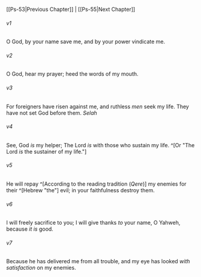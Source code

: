 ﻿---
aliases:
  - Psalms 54
---

[[Ps-53|Previous Chapter]] | [[Ps-55|Next Chapter]]

###### v1
O God, by your name save me,
and by your power vindicate me.

###### v2
O God, hear my prayer;
heed the words of my mouth.

###### v3
For foreigners have risen against me,
and ruthless _men_ seek my life.
They have not set God before them. _Selah_

###### v4
See, God _is_ my helper;
The Lord _is_ with those who sustain my life. ^[Or "The Lord _is_ the sustainer of my life."]

###### v5
He will repay ^[According to the reading tradition (_Qere_)] my enemies for their ^[Hebrew "the"] evil;
in your faithfulness destroy them.

###### v6
I will freely sacrifice to you;
I will give thanks _to_ your name,
O Yahweh, because _it is_ good.

###### v7
Because he has delivered me from all trouble,
and my eye has looked _with satisfaction_ on my enemies.